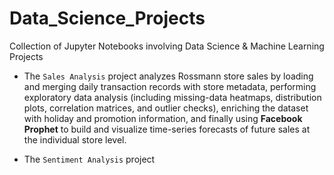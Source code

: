 # Data_Science_Projects
Collection of Jupyter Notebooks involving Data Science &amp; Machine Learning Projects

* The `Sales Analysis` project analyzes Rossmann store sales by loading and merging daily transaction records with store metadata, performing exploratory data analysis (including missing-data heatmaps, distribution plots, correlation matrices, and outlier checks), enriching the dataset with holiday and promotion information, and finally using **Facebook Prophet** to build and visualize time-series forecasts of future sales at the individual store level.

* The `Sentiment Analysis` project
